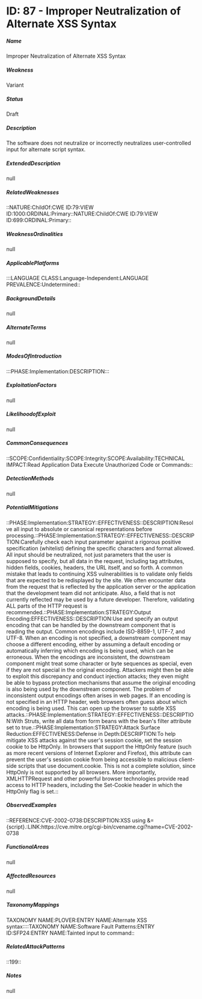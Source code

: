 # ID: 87 - Improper Neutralization of Alternate XSS Syntax
<h5>Name</h5>Improper Neutralization of Alternate XSS Syntax
<h5>Weakness</h5>Variant
<h5>Status</h5>Draft
<h5>Description</h5>The software does not neutralize or incorrectly neutralizes user-controlled input for alternate script syntax.
<h5>ExtendedDescription</h5>null
<h5>RelatedWeaknesses</h5>::NATURE:ChildOf:CWE ID:79:VIEW ID:1000:ORDINAL:Primary::NATURE:ChildOf:CWE ID:79:VIEW ID:699:ORDINAL:Primary::
<h5>WeaknessOrdinalities</h5>null
<h5>ApplicablePlatforms</h5>:::LANGUAGE CLASS:Language-Independent:LANGUAGE PREVALENCE:Undetermined::
<h5>BackgroundDetails</h5>null
<h5>AlternateTerms</h5>null
<h5>ModesOfIntroduction</h5>:::PHASE:Implementation:DESCRIPTION:::
<h5>ExploitationFactors</h5>null
<h5>LikelihoodofExploit</h5>null
<h5>CommonConsequences</h5>::SCOPE:Confidentiality:SCOPE:Integrity:SCOPE:Availability:TECHNICAL IMPACT:Read Application Data Execute Unauthorized Code or Commands::
<h5>DetectionMethods</h5>null
<h5>PotentialMitigations</h5>::PHASE:Implementation:STRATEGY::EFFECTIVENESS::DESCRIPTION:Resolve all input to absolute or canonical representations before processing.::PHASE:Implementation:STRATEGY::EFFECTIVENESS::DESCRIPTION:Carefully check each input parameter against a rigorous positive specification (whitelist) defining the specific characters and format allowed. All input should be neutralized, not just parameters that the user is supposed to specify, but all data in the request, including tag attributes, hidden fields, cookies, headers, the URL itself, and so forth. A common mistake that leads to continuing XSS vulnerabilities is to validate only fields that are expected to be redisplayed by the site. We often encounter data from the request that is reflected by the application server or the application that the development team did not anticipate. Also, a field that is not currently reflected may be used by a future developer. Therefore, validating ALL parts of the HTTP request is recommended.::PHASE:Implementation:STRATEGY:Output Encoding:EFFECTIVENESS::DESCRIPTION:Use and specify an output encoding that can be handled by the downstream component that is reading the output. Common encodings include ISO-8859-1, UTF-7, and UTF-8. When an encoding is not specified, a downstream component may choose a different encoding, either by assuming a default encoding or automatically inferring which encoding is being used, which can be erroneous. When the encodings are inconsistent, the downstream component might treat some character or byte sequences as special, even if they are not special in the original encoding. Attackers might then be able to exploit this discrepancy and conduct injection attacks; they even might be able to bypass protection mechanisms that assume the original encoding is also being used by the downstream component. The problem of inconsistent output encodings often arises in web pages. If an encoding is not specified in an HTTP header, web browsers often guess about which encoding is being used. This can open up the browser to subtle XSS attacks.::PHASE:Implementation:STRATEGY::EFFECTIVENESS::DESCRIPTION:With Struts, write all data from form beans with the bean's filter attribute set to true.::PHASE:Implementation:STRATEGY:Attack Surface Reduction:EFFECTIVENESS:Defense in Depth:DESCRIPTION:To help mitigate XSS attacks against the user's session cookie, set the session cookie to be HttpOnly. In browsers that support the HttpOnly feature (such as more recent versions of Internet Explorer and Firefox), this attribute can prevent the user's session cookie from being accessible to malicious client-side scripts that use document.cookie. This is not a complete solution, since HttpOnly is not supported by all browsers. More importantly, XMLHTTPRequest and other powerful browser technologies provide read access to HTTP headers, including the Set-Cookie header in which the HttpOnly flag is set.::
<h5>ObservedExamples</h5>::REFERENCE:CVE-2002-0738:DESCRIPTION:XSS using &={script}.:LINK:https://cve.mitre.org/cgi-bin/cvename.cgi?name=CVE-2002-0738
<h5>FunctionalAreas</h5>null
<h5>AffectedResources</h5>null
<h5>TaxonomyMappings</h5>TAXONOMY NAME:PLOVER:ENTRY NAME:Alternate XSS syntax::::TAXONOMY NAME:Software Fault Patterns:ENTRY ID:SFP24:ENTRY NAME:Tainted input to command::
<h5>RelatedAttackPatterns</h5>::199::
<h5>Notes</h5>null

